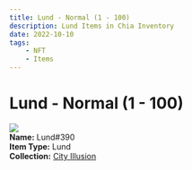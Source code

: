 ```yaml
---
title: Lund - Normal (1 - 100)
description: Lund Items in Chia Inventory
date: 2022-10-10
tags:
    - NFT
    - Items
---
```


# Lund - Normal (1 - 100)
<div class="item_thumbnail">
<img loading="lazy" src="https://vubnqh3simaevn4n4w5nuiwzabdjmjs52tn4dzvtcavxcvq.arweave.net/rQ-LYH3JDAEq3jeW62iL_ZAEa_WJl3U28HmsxArcV-Y"><br/>
<div><strong>Name:</strong> Lund#390</div>
<div><strong>Item Type:</strong> Lund</div>
<div><strong>Collection:</strong> <a href="https://www.spacescan.io/xch/nft/collection/col1lend2dcn558km4wcwta4xnkfv3xpcmlp9kyt0m909emvfxechlyqdl5ndg">City Illusion</a></div>
</div>

